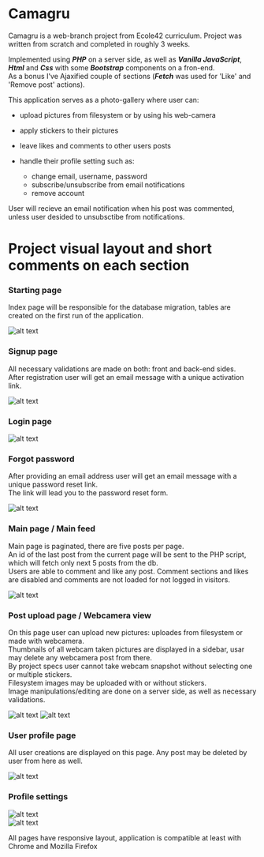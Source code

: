 # Camagru

Camagru is a web-branch project from Ecole42 curriculum. Project was written from scratch and completed in roughly 3 weeks.  
  
Implemented using ***PHP*** on a server side, as well as ***Vanilla JavaScript***, ***Html*** and ***Css*** with some ***Bootstrap*** components on a fron-end.  
As a bonus I've Ajaxified couple of sections (***Fetch*** was used for 'Like' and 'Remove post' actions).

This application serves as a photo-gallery where user can:  
* upload pictures from filesystem or by using his web-camera
* apply stickers to their pictures
* leave likes and comments to other users posts
* handle their profile setting such as:

    * change email, username, password
    * subscribe/unsubscribe from email notifications
    * remove account  
      
User will recieve an email notification when his post was commented, unless user desided to unsubsctibe from notifications.  

# Project visual layout and short comments on each section

### Starting page ###  
  Index page will be responsible for the database migration, tables are created on the first run of the application.  
    
![alt text](https://github.com/fglsn/camagru/blob/main/screenshots/1-1.png?raw=true)  
  
### Signup page ###  
  All necessary validations are made on both: front and back-end sides.  
  After registration user will get an email message with a unique activation link.  
    
![alt text](https://github.com/fglsn/camagru/blob/main/screenshots/2.png?raw=true)  
  
### Login page ###  
  
![alt text](https://github.com/fglsn/camagru/blob/main/screenshots/3.png?raw=true)  
  
### Forgot password ###   
  After providing an email address user will get an email message with a unique password reset link.  
  The link will lead you to the password reset form.  
  
![alt text](https://github.com/fglsn/camagru/blob/main/screenshots/4.png?raw=true)  
  
### Main page / Main feed ###  
 Main page is paginated, there are five posts per page.  
 An id of the last post from the current page will be sent to the PHP script, which will fetch only next 5 posts from the db.  
 Users are able to comment and like any post. Comment sections and likes are disabled and comments are not loaded for not logged in visitors.  
   
![alt text](https://github.com/fglsn/camagru/blob/main/screenshots/8.png?raw=true)  
  
### Post upload page / Webcamera view ###  
  On this page user can upload new pictures: uploades from filesystem or made with webcamera.  
  Thumbnails of all webcam taken pictures are displayed in a sidebar, usar may delete any webcamera post from there.  
  By project specs user cannot take webcam snapshot without selecting one or multiple stickers.  
  Filesystem images may be uploaded with or without stickers.  
  Image manipulations/editing are done on a server side, as well as necessary validations.  
    
![alt text](https://github.com/fglsn/camagru/blob/main/screenshots/7.png?raw=true) ![alt text](https://github.com/fglsn/camagru/blob/main/screenshots/6.png?raw=true) 
    
### User profile page ###  
  All user creations are displayed on this page. Any post may be deleted by user from here as well.  
  
![alt text](https://github.com/fglsn/camagru/blob/main/screenshots/9.png?raw=true)  
  
### Profile settings ###  
  
![alt text](https://github.com/fglsn/camagru/blob/main/screenshots/11.png?raw=true)  
![alt text](https://github.com/fglsn/camagru/blob/main/screenshots/12.png?raw=true)  
  
All pages have responsive layout, application is compatible at least with Chrome and Mozilla Firefox  
